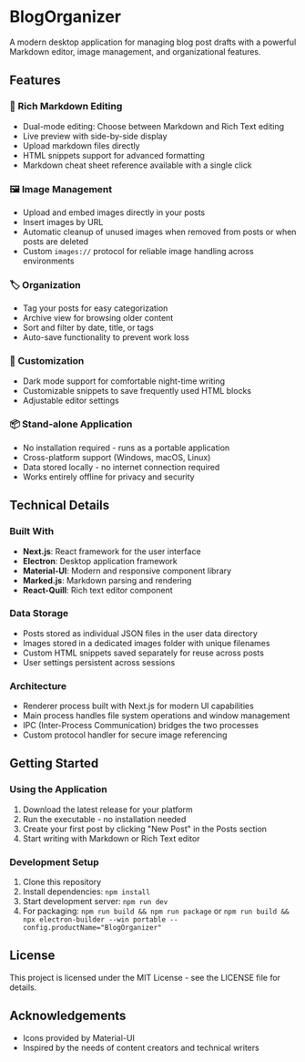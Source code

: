 # BlogOrganizer

A modern desktop application for managing blog post drafts with a powerful Markdown editor, image management, and organizational features.

## Features

### 📝 Rich Markdown Editing
- Dual-mode editing: Choose between Markdown and Rich Text editing
- Live preview with side-by-side display
- Upload markdown files directly
- HTML snippets support for advanced formatting
- Markdown cheat sheet reference available with a single click

### 🖼️ Image Management
- Upload and embed images directly in your posts
- Insert images by URL
- Automatic cleanup of unused images when removed from posts or when posts are deleted
- Custom `images://` protocol for reliable image handling across environments

### 🏷️ Organization
- Tag your posts for easy categorization
- Archive view for browsing older content
- Sort and filter by date, title, or tags
- Auto-save functionality to prevent work loss

### 🎨 Customization
- Dark mode support for comfortable night-time writing
- Customizable snippets to save frequently used HTML blocks
- Adjustable editor settings

### 📦 Stand-alone Application
- No installation required - runs as a portable application
- Cross-platform support (Windows, macOS, Linux)
- Data stored locally - no internet connection required
- Works entirely offline for privacy and security

## Technical Details

### Built With
- **Next.js**: React framework for the user interface
- **Electron**: Desktop application framework
- **Material-UI**: Modern and responsive component library
- **Marked.js**: Markdown parsing and rendering
- **React-Quill**: Rich text editor component

### Data Storage
- Posts stored as individual JSON files in the user data directory
- Images stored in a dedicated images folder with unique filenames
- Custom HTML snippets saved separately for reuse across posts
- User settings persistent across sessions

### Architecture
- Renderer process built with Next.js for modern UI capabilities
- Main process handles file system operations and window management
- IPC (Inter-Process Communication) bridges the two processes
- Custom protocol handler for secure image referencing

## Getting Started

### Using the Application
1. Download the latest release for your platform
2. Run the executable - no installation needed
3. Create your first post by clicking "New Post" in the Posts section
4. Start writing with Markdown or Rich Text editor

### Development Setup
1. Clone this repository
2. Install dependencies: `npm install`
3. Start development server: `npm run dev`
4. For packaging: `npm run build && npm run package` or `npm run build && npx electron-builder --win portable --config.productName="BlogOrganizer"`

## License

This project is licensed under the MIT License - see the LICENSE file for details.

## Acknowledgements
- Icons provided by Material-UI
- Inspired by the needs of content creators and technical writers